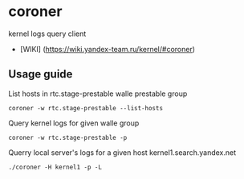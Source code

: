 # coroner 
kernel logs query client
- [WIKI] (https://wiki.yandex-team.ru/kernel/#coroner)


## Usage guide
List hosts in rtc.stage-prestable walle prestable group
```
coroner -w rtc.stage-prestable --list-hosts
```
Query kernel logs for given walle group
```
coroner -w rtc.stage-prestable -p
```

Querry local server's logs for a given host kernel1.search.yandex.net 
```
./coroner -H kernel1 -p -L
```
